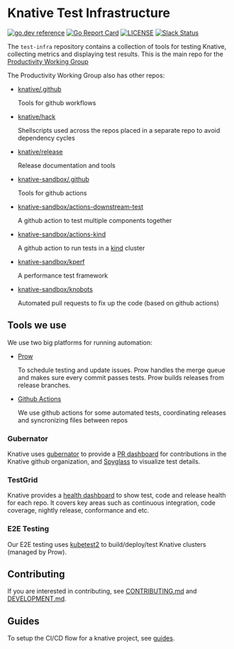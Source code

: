 # Knative Test Infrastructure

[![go.dev reference](https://img.shields.io/badge/go.dev-reference-007d9c?logo=go&logoColor=white)](https://pkg.go.dev/github.com/knative/test-infra)
[![Go Report Card](https://goreportcard.com/badge/knative/test-infra)](https://goreportcard.com/report/knative/test-infra)
[![LICENSE](https://img.shields.io/github/license/knative/test-infra.svg)](https://github.com/knative/test-infra/blob/main/LICENSE)
[![Slack Status](https://img.shields.io/badge/slack-join_chat-white.svg?logo=slack&style=social)](https://knative.slack.com/archives/CCSNR4FCH)

The `test-infra` repository contains a collection of tools for testing Knative,
collecting metrics and displaying test results.
This is the main repo for the [Productivity Working Group](https://github.com/knative/community/blob/main/working-groups/WORKING-GROUPS.md#productivity)

The Productivity Working Group also has other repos:
- [knative/.github](https://github.com/knative/.github)

  Tools for github workflows

- [knative/hack](https://github.com/knative/hack)

  Shellscripts used across the repos placed in a separate repo to avoid
  dependency cycles

- [knative/release](https://github.com/knative/release)

  Release documentation and tools

- [knative-sandbox/.github](https://github.com/knative-sandbox/.github)

  Tools for github actions

- [knative-sandbox/actions-downstream-test](https://github.com/knative-sandbox/actions-downstream-test)

  A github action to test multiple components together

- [knative-sandbox/actions-kind](https://github.com/knative-sandbox/actions-kind)

  A github action to run tests in a [kind](https://kind.sigs.k8s.io/) cluster

- [knative-sandbox/kperf](https://github.com/knative-sandbox/kperf)

  A performance test framework

- [knative-sandbox/knobots](https://github.com/knative-sandbox/knobots)

  Automated pull requests to fix up the code (based on github actions)

## Tools we use

We use two big platforms for running automation:
- [Prow](https://github.com/kubernetes/test-infra/tree/master/prow)

  To schedule testing and update issues. Prow handles the merge queue
  and makes sure every commit passes tests. Prow builds releases from release branches.

- [Github Actions](https://docs.github.com/en/actions)

  We use github actions for some automated tests, coordinating releases
  and syncronizing files between repos

<!-- TODO: As an improvement for the architecture section maybe mention how
the tools fit together -->

### Gubernator

Knative uses
[gubernator](https://github.com/kubernetes/test-infra/tree/master/gubernator) to
provide a [PR dashboard](https://gubernator.knative.dev/pr) for contributions in
the Knative github organization, and
[Spyglass](https://github.com/kubernetes/test-infra/tree/master/prow/spyglass)
to visualize test details.

### TestGrid

Knative provides a [health dashboard](https://testgrid.knative.dev/) to show
test, code and release health for each repo. It covers key areas such as
continuous integration, code coverage, nightly release, conformance and etc.

### E2E Testing

Our E2E testing uses
[kubetest2](https://github.com/kubernetes-sigs/kubetest2) to
build/deploy/test Knative clusters (managed by Prow).

## Contributing

If you are interested in contributing, see [CONTRIBUTING.md](./CONTRIBUTING.md)
and [DEVELOPMENT.md](./DEVELOPMENT.md).

## Guides

To setup the CI/CD flow for a knative project, see [guides](./guides/README.md).
